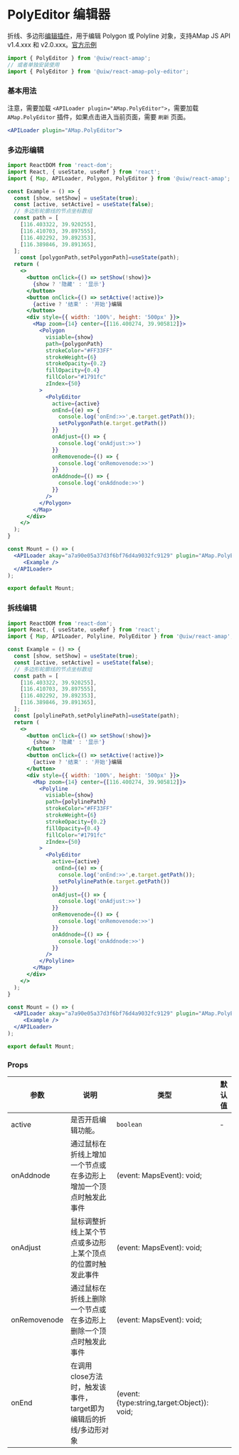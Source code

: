 PolyEditor 编辑器
===

折线、多边形[编辑插件](https://lbs.amap.com/api/javascript-api/reference/plugin#AMap.PolyEditor)，用于编辑 Polygon 或 Polyline 对象，支持AMap JS API v1.4.xxx 和 v2.0.xxx。[官方示例](https://lbs.amap.com/demo/javascript-api/example/overlayers/polyline-draw-and-edit)

```jsx
import { PolyEditor } from '@uiw/react-amap';
// 或者单独安装使用
import { PolyEditor } from '@uiw/react-amap-poly-editor';
```

### 基本用法

注意，需要加载 `<APILoader plugin="AMap.PolyEditor">`，需要加载 `AMap.PolyEditor`<!--rehype:style=background: #ffe3da;color: #ff5722;--> 插件，如果点击进入当前页面，需要 `刷新`<!--rehype:style=background: #e91e63;color: #fff;--> 页面。

```jsx
<APILoader plugin="AMap.PolyEditor">
```
<!--rehype:style=background: #fff3b7;-->


### 多边形编辑

<!--rehype:-->
```jsx mdx:preview
import ReactDOM from 'react-dom';
import React, { useState, useRef } from 'react';
import { Map, APILoader, Polygon, PolyEditor } from '@uiw/react-amap';

const Example = () => {
  const [show, setShow] = useState(true);
  const [active, setActive] = useState(false);
  // 多边形轮廓线的节点坐标数组
  const path = [
    [116.403322, 39.920255],
    [116.410703, 39.897555],
    [116.402292, 39.892353],
    [116.389846, 39.891365],
  ];
    const [polygonPath,setPolygonPath]=useState(path);
  return (
    <>
      <button onClick={() => setShow(!show)}>
        {show ? '隐藏' : '显示'}
      </button>
      <button onClick={() => setActive(!active)}>
        {active ? '结束' : '开始'}编辑
      </button>
      <div style={{ width: '100%', height: '500px' }}>
        <Map zoom={14} center={[116.400274, 39.905812]}>
          <Polygon
            visiable={show}
            path={polygonPath}
            strokeColor="#FF33FF"
            strokeWeight={6}
            strokeOpacity={0.2}
            fillOpacity={0.4}
            fillColor="#1791fc"
            zIndex={50}
          >
            <PolyEditor
              active={active}
              onEnd={(e) => {
                console.log('onEnd:>>',e.target.getPath());
                setPolygonPath(e.target.getPath())
              }}
              onAdjust={() => {
                console.log('onAdjust:>>')
              }}
              onRemovenode={() => {
                console.log('onRemovenode:>>')
              }}
              onAddnode={() => {
                console.log('onAddnode:>>')
              }}
            />
          </Polygon>
        </Map>
      </div>
    </>
  );
}

const Mount = () => (
  <APILoader akay="a7a90e05a37d3f6bf76d4a9032fc9129" plugin="AMap.PolyEditor">
     <Example />
  </APILoader>
);

export default Mount;
```

### 拆线编辑

<!--rehype:-->
```jsx mdx:preview
import ReactDOM from 'react-dom';
import React, { useState, useRef } from 'react';
import { Map, APILoader, Polyline, PolyEditor } from '@uiw/react-amap';

const Example = () => {
  const [show, setShow] = useState(true);
  const [active, setActive] = useState(false);
  // 多边形轮廓线的节点坐标数组
  const path = [
    [116.403322, 39.920255],
    [116.410703, 39.897555],
    [116.402292, 39.892353],
    [116.389846, 39.891365],
  ];
  const [polylinePath,setPolylinePath]=useState(path);
  return (
    <>
      <button onClick={() => setShow(!show)}>
        {show ? '隐藏' : '显示'}
      </button>
      <button onClick={() => setActive(!active)}>
        {active ? '结束' : '开始'}编辑
      </button>
      <div style={{ width: '100%', height: '500px' }}>
        <Map zoom={14} center={[116.400274, 39.905812]}>
          <Polyline
            visiable={show}
            path={polylinePath}
            strokeColor="#FF33FF"
            strokeWeight={6}
            strokeOpacity={0.2}
            fillOpacity={0.4}
            fillColor="#1791fc"
            zIndex={50}
          >
            <PolyEditor
              active={active}
               onEnd={(e) => {
                console.log('onEnd:>>',e.target.getPath());
                setPolylinePath(e.target.getPath())
              }}
              onAdjust={() => {
                console.log('onAdjust:>>')
              }}
              onRemovenode={() => {
                console.log('onRemovenode:>>')
              }}
              onAddnode={() => {
                console.log('onAddnode:>>')
              }}
            />
          </Polyline>
        </Map>
      </div>
    </>
  );
}

const Mount = () => (
  <APILoader akay="a7a90e05a37d3f6bf76d4a9032fc9129" plugin="AMap.PolyEditor">
     <Example />
  </APILoader>
);

export default Mount;
```

### Props

| 参数 | 说明 | 类型 | 默认值 |
|--------- |-------- |--------- |-------- |
| active | 是否开启编辑功能。 | `boolean` | - |
| onAddnode | 通过鼠标在折线上增加一个节点或在多边形上增加一个顶点时触发此事件 | (event: MapsEvent): void; |
| onAdjust | 鼠标调整折线上某个节点或多边形上某个顶点的位置时触发此事件 | (event: MapsEvent): void; |
| onRemovenode | 通过鼠标在折线上删除一个节点或在多边形上删除一个顶点时触发此事件 | (event: MapsEvent): void; |
| onEnd | 在调用close方法时，触发该事件，target即为编辑后的折线/多边形对象 | (event: {type:string,target:Object}): void; |




